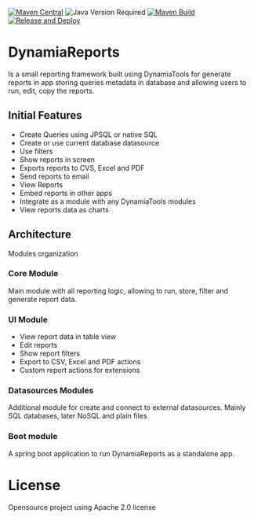 [![Maven Central](https://img.shields.io/maven-central/v/tools.dynamia.reports/tools.dynamia.reports.core)](https://search.maven.org/search?q=tools.dynamia.reports)
![Java Version Required](https://img.shields.io/badge/java-17-blue)
[![Maven Build](https://github.com/dynamiatools/dynamia-reports/actions/workflows/maven.yml/badge.svg)](https://github.com/dynamiatools/dynamia-reports/actions/workflows/maven.yml)
[![Release and Deploy](https://github.com/dynamiatools/dynamia-reports/actions/workflows/release.yml/badge.svg)](https://github.com/dynamiatools/dynamia-reports/actions/workflows/release.yml)

# DynamiaReports

Is a small reporting framework built using DynamiaTools for generate reports in app storing queries metadata in database and allowing users to run, edit, copy the reports. 

## Initial Features
- Create Queries using JPSQL or native SQL
- Create or use current database datasource
- Use filters
- Show reports in screen
- Exports reports to CVS, Excel and PDF
- Send reports to email
- View Reports 
- Embed reports in other apps
- Integrate as a module with any DynamiaTools modules
- View reports data as charts


## Architecture
Modules organization

### Core Module
Main module with all reporting logic, allowing to run, store, filter and generate report data. 

### UI Module
- View report data in table view
- Edit reports
- Show report filters
- Export to CSV, Excel and PDF actions
- Custom report actions for extensions

### Datasources Modules
Additional module for  create and connect to external datasources. Mainly SQL databases, later NoSQL and plain files

### Boot module
A spring boot application to run DynamiaReports as a standalone app.

# License
Opensource project using Apache 2.0 license




